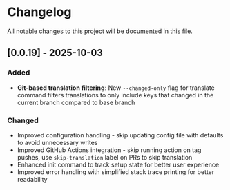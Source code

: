 # Changelog

All notable changes to this project will be documented in this file.

## [0.0.19] - 2025-10-03

### Added
- **Git-based translation filtering**: New `--changed-only` flag for translate command filters translations to only include keys that changed in the current branch compared to base branch

### Changed
- Improved configuration handling - skip updating config file with defaults to avoid unnecessary writes
- Improved GitHub Actions integration - skip running action on tag pushes, use `skip-translation` label on PRs to skip translation
- Enhanced init command to track setup state for better user experience
- Improved error handling with simplified stack trace printing for better readability
